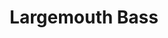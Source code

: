 ---
templateKey: blog-post
featuredpost: false
featuredimage: /assets/Largemouth_Bass.png
title: Largemouth Bass
description: Fish~Pole
testfield: 272
---